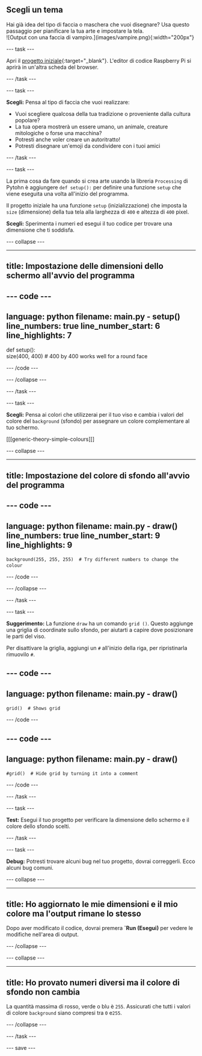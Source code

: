 ## Scegli un tema

<div style="display: flex; flex-wrap: wrap">
<div style="flex-basis: 200px; flex-grow: 1; margin-right: 15px;">
Hai già idea del tipo di faccia o maschera che vuoi disegnare? Usa questo passaggio per pianificare la tua arte e impostare la tela.
</div>
<div>
![Output con una faccia di vampiro.](images/vampire.png){:width="200px"}
</div>
</div>

--- task ---

Apri il [progetto iniziale](https://editor.raspberrypi.org/en/projects/make-face-starter){:target="_blank"}. L'editor di codice Raspberry Pi si aprirà in un'altra scheda del browser.

--- /task ---

--- task ---

**Scegli:** Pensa al tipo di faccia che vuoi realizzare:
+ Vuoi scegliere qualcosa della tua tradizione o proveniente dalla cultura popolare?
+ La tua opera mostrerà un essere umano, un animale, creature mitologiche o forse una macchina?
+ Potresti anche voler creare un autoritratto!
+ Potresti disegnare un'emoji da condividere con i tuoi amici

--- /task ---

--- task ---

La prima cosa da fare quando si crea arte usando la libreria `Processing` di Pytohn è aggiungere `def setup():` per definire una funzione `setup` che viene eseguita una volta all'inizio del programma.

Il progetto iniziale ha una funzione `setup` (inizializzazione) che imposta la `size` (dimensione) della tua tela alla larghezza di `400` e altezza di `400` pixel.

**Scegli:** Sperimenta i numeri ed esegui il tuo codice per trovare una dimensione che ti soddisfa.

--- collapse ---

---
title: Impostazione delle dimensioni dello schermo all'avvio del programma
---

--- code ---
---
language: python filename: main.py - setup() line_numbers: true line_number_start: 6
line_highlights: 7
---
def setup():   
size(400, 400)  # 400 by 400 works well for a round face

--- /code ---

--- /collapse ---

--- /task ---

--- task ---

**Scegli:** Pensa ai colori che utilizzerai per il tuo viso e cambia i valori del colore del `background` (sfondo) per assegnare un colore complementare al tuo schermo.

[[[generic-theory-simple-colours]]]

--- collapse ---

---
title: Impostazione del colore di sfondo all'avvio del programma
---

--- code ---
---
language: python filename: main.py - draw() line_numbers: true line_number_start: 9
line_highlights: 9
---

    background(255, 255, 255)  # Try different numbers to change the colour

--- /code ---

--- /collapse ---

--- /task ---

--- task ---

**Suggerimento:** La funzione `draw` ha un comando `grid ()`. Questo aggiunge una griglia di coordinate sullo sfondo, per aiutarti a capire dove posizionare le parti del viso.

Per disattivare la griglia, aggiungi un `#` all'inizio della riga, per ripristinarla rimuovilo `#`.

--- code ---
---
language: python
filename: main.py - draw()
---

    grid()  # Shows grid

--- /code ---

--- code ---
---
language: python
filename: main.py - draw()
---

    #grid()  # Hide grid by turning it into a comment

--- /code ---

--- /task ---

--- task ---

**Test:** Esegui il tuo progetto per verificare la dimensione dello schermo e il colore dello sfondo scelti.

--- /task ---

--- task ---

**Debug:** Potresti trovare alcuni bug nel tuo progetto, dovrai correggerli. Ecco alcuni bug comuni.

--- collapse ---

---
title: Ho aggiornato le mie dimensioni e il mio colore ma l'output rimane lo stesso
---

Dopo aver modificato il codice, dovrai premera **`Run (Esegui)** per vedere le modifiche nell'area di output.

--- /collapse ---

--- collapse ---

---
title: Ho provato numeri diversi ma il colore di sfondo non cambia
---

La quantità massima di rosso, verde o blu è `255`. Assicurati che tutti i valori di colore `background` siano compresi tra `0` e`255`.

--- /collapse ---

--- /task ---

--- save ---
